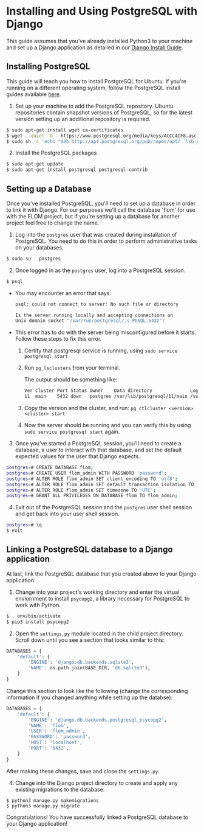 # Installing and Using PostgreSQL with Django
This guide assumes that you've already installed Python3 to your machine and set up a Django application as detailed in our [Django Install Guide](./DjangoInstallGuide.md).

## Installing PostgreSQL
This guide will teach you how to install PostgreSQL for Ubuntu. If you're running on a different operating system, follow the PostgreSQL install guides available [here](https://www.postgresql.org/download/).

1. Set up your machine to add the PostgreSQL repository. Ubuntu repositories contain snapshot versions of PostgreSQL, so for the latest version setting up an additional repository is required.
```bash
$ sudo apt-get install wget ca-certificates
$ wget --quiet -O - https://www.postgresql.org/media/keys/ACCC4CF8.asc | sudo apt-key add -
$ sudo sh -c 'echo "deb http://apt.postgresql.org/pub/repos/apt/ `lsb_release -cs`-pgdg main" >> /etc/apt/sources.list.d/pgdg.list'
```
2. Install the PostgreSQL packages
```bash
$ sudo apt-get update
$ sudo apt-get install postgresql postgresql-contrib
```

## Setting up a Database
Once you've installed PostgreSQL, you'll need to set up a database in order to link it with Django. For our purposes we'll call the database 'flom' for use with the FLOM project, but if you're setting up a database for another project feel free to change the name.
 1. Log into the `postgres` user that was created during installation of PostgreSQL. You need to do this in order to perform administrative tasks on your databases.
```bash
$ sudo su - postgres
```
2. Once logged in as the `postgres` user, log into a PostgreSQL session.
```bash
$ psql
```
 * You may encounter an error that says:
   ```bash
   psql: could not connect to server: No such file or directory

   Is the server running locally and accepting connections on 
   Unix domain socket "/var/run/postgresql/.s.PGSQL.5432"?
   ```
 * This error has to do with the server being misconfigured before it starts. Follow these steps        to fix this error.
   1. Certify that postgresql service is running, using ```sudo service postgresql start```
   2. Run ```pg_lsclusters``` from your terminal.
   
      The output should be something like:
      
       ```bash
       Ver Cluster Port Status Owner    Data directory              Log file
       11  main    5432 down   postgres /var/lib/postgresql/11/main /var/log/postgresql/postgresql-11-main.log
        ```
    4.  Copy the version and the cluster, and run: ```pg_ctlcluster <version> <cluster> start ```
    5. Now the server should be running and you can verify this by using ```sudo service postgresql start``` again.
3. Once you've started a PostgreSQL session, you'll need to create a database, a user to interact with that database, and set the default expected values for the user that Django expects.
```bash
postgres=# CREATE DATABASE flom;
postgres=# CREATE USER flom_admin WITH PASSWORD 'password';
postgres=# ALTER ROLE flom_admin SET client_encoding TO 'utf8';
postgres=# ALTER ROLE flom_admin SET default_transaction_isolation TO 'read committed';
postgres=# ALTER ROLE flom_admin SET timezone TO 'UTC';
postgres=# GRANT ALL PRIVILEGES ON DATABASE flom TO flom_admin;
```
4. Exit out of the PostgreSQL session and the `postgres` user shell session and get back into your user shell session.
```bash
postgres=# \q
$ exit
```

## Linking a PostgreSQL database to a Django application
At last, link the PostgreSQL database that you created above to your Django application.
1. Change into your project's working directory and enter the virtual enviornment to install `psycopg2`, a library necessary for PostgreSQL to work with Python.
```bash
$ . env/bin/activate
$ pip3 install psycopg2
```
2. Open the `settings.py` module located in the child project directory. Scroll down until you see a section that looks similar to this:
```python
DATABASES = {
    'default': {
        'ENGINE': 'django.db.backends.sqlite3',
        'NAME': os.path.join(BASE_DIR, 'db.sqlite3'),
    }
}
```
Change this section to look like the following (change the corresponding information if you changed anything while setting up the databse):
```python
DATABASES = {
    'default': {
        'ENGINE': 'django.db.backends.postgresql_psycopg2',
        'NAME': 'flom',
        'USER': 'flom_admin',
        'PASSWORD': 'password',
        'HOST': 'localhost',
        'PORT': '5432',
    }
}
```
After making these changes, save and close the `settings.py`.

4. Change into the Django project directory to create and apply any existing migrations to the database.
```
$ python3 manage.py makemigrations
$ python3 manage.py migrate
```

Congratulations! You have successfully linked a PostgreSQL database to your Django application!

